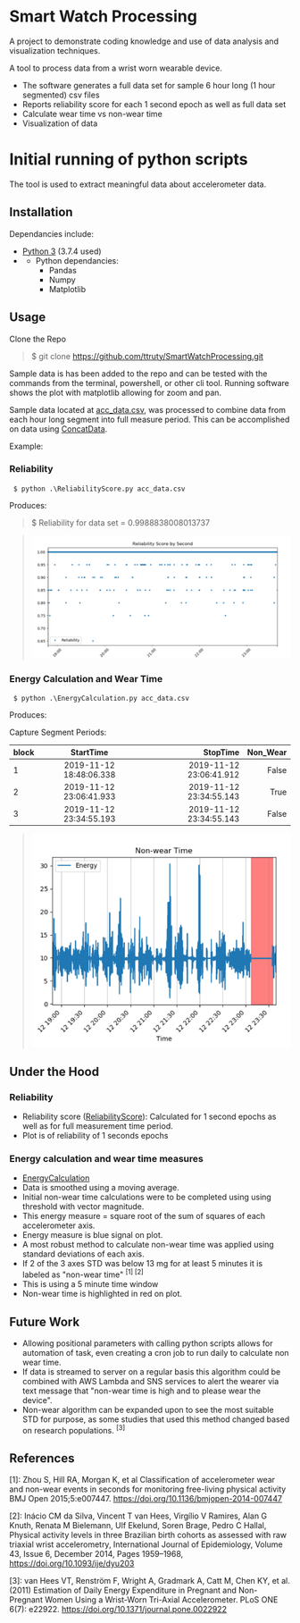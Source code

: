# Smart Watch Processing
A project to demonstrate coding knowledge and use of data analysis and visualization techniques.  

A tool to process data from a wrist worn wearable device.
-  The software generates a full data set for sample 6 hour long (1 hour segmented) csv files
- Reports reliability score for each 1 second epoch as well as full data set
- Calculate wear time vs non-wear time
- Visualization of data

# Initial running of python scripts

The tool is used to extract meaningful data about accelerometer data.

## Installation
Dependancies include: 
- [Python 3](https://www.python.org/downloads/) (3.7.4 used)
- - Python dependancies:
    - Pandas
    - Numpy
    - Matplotlib

## Usage

Clone the Repo
> $ git clone https://github.com/ttruty/SmartWatchProcessing.git

Sample data is has been added to the repo and can be tested with the commands from the terminal, powershell, or other cli tool.
Running software shows the plot with matplotlib allowing for zoom and pan.

Sample data located at [acc_data.csv](acc_data.csv), was processed to combine data from each hour long segment into full measure period. This can be accomplished on data using [ConcatData](ConcatData.py).

Example:
### Reliability
```
 $ python .\ReliabilityScore.py acc_data.csv
 ```
 Produces:
 > $ Reliability for data set = 0.9988838008013737

 > !["Reliability Plot"](images/reliability_plot.png "Reliability Plot")

### Energy Calculation and Wear Time
```
 $ python .\EnergyCalculation.py acc_data.csv
 ```
 Produces:

Capture Segment Periods:

| block        | StartTime           | StopTime  | Non_Wear|
| ------------- |:-------------:| -----:|-----:|
| 1     | 2019-11-12 18:48:06.338 | 2019-11-12 23:06:41.912 | False
| 2     | 2019-11-12 23:06:41.933      |   2019-11-12 23:34:55.143 | True
| 3 | 2019-11-12 23:34:55.193      |    2019-11-12 23:34:55.143 | False

 > !["Reliability Plot"](images/non-wear_plot.png "Reliability Plot")

## Under the Hood

### Reliability

- Reliability score ([ReliabilityScore](ReliabilityScore.py)): Calculated for 1 second epochs as well as for full measurement time period.
- Plot is of reliability of 1 seconds epochs

### Energy calculation and wear time measures
- [EnergyCalculation](EnergyCalculation.py)
- Data is smoothed using a moving average.
- Initial non-wear time calculations were to be completed using using threshold with vector magnitude.
- This energy measure = square root of the sum of squares of each accelerometer axis.
- Energy measure is blue signal on plot.
- A most robust method to calculate non-wear time was applied using standard deviations of each axis.
- If 2 of the 3 axes STD was below 13 mg for at least 5 minutes it is labeled as "non-wear time" <sup>[1] [2]</sup>
- This is using a 5 minute time window
- Non-wear time is highlighted in red on plot.

## Future Work
- Allowing positional parameters with calling python scripts allows for automation of task, even creating a cron job to run daily to calculate non wear time.
- If data is streamed to server on a regular basis this algorithm could be combined with AWS Lambda and SNS services to alert the wearer via text message that "non-wear time is high and to please wear the device". 
- Non-wear algorithm can be expanded upon to see the most suitable STD for purpose, as some studies that used this method changed based on research populations. <sup>[3]</sup>


## References

[1]: Zhou S, Hill RA, Morgan K, et al Classification of accelerometer wear and non-wear events in seconds for monitoring free-living physical activity BMJ Open 2015;5:e007447. https://doi.org/10.1136/bmjopen-2014-007447

[2]: Inácio CM da Silva, Vincent T van Hees, Virgílio V Ramires, Alan G Knuth, Renata M Bielemann, Ulf Ekelund, Soren Brage, Pedro C Hallal, Physical activity levels in three Brazilian birth cohorts as assessed with raw triaxial wrist accelerometry, International Journal of Epidemiology, Volume 43, Issue 6, December 2014, Pages 1959–1968, https://doi.org/10.1093/ije/dyu203

[3]: van Hees VT, Renström F, Wright A, Gradmark A, Catt M, Chen KY, et al. (2011) Estimation of Daily Energy Expenditure in Pregnant and Non-Pregnant Women Using a Wrist-Worn Tri-Axial Accelerometer. PLoS ONE 6(7): e22922. https://doi.org/10.1371/journal.pone.0022922
